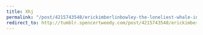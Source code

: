 ```yaml
---
title: Xhj
permalink: "/post/4215743548/erickimberlinbowley-the-loneliest-whale-in-the"
redirect_to: http://tumblr.spencertweedy.com/post/4215743548/erickimberlinbowley-the-loneliest-whale-in-the
---
```


